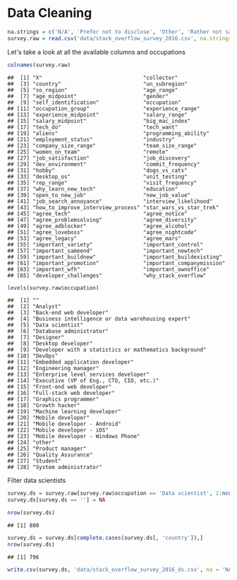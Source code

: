 Data Cleaning
================

``` r
na.strings = c('N/A', 'Prefer not to disclose', 'Other', 'Rather not say', 'Other (please specify)')
survey.raw = read.csv('data/stack_overflow_survey_2016.csv', na.strings = na.strings)
```

Let's take a look at all the available columns and occupations

``` r
colnames(survey.raw)
```

    ##  [1] "X"                                "collector"                       
    ##  [3] "country"                          "un_subregion"                    
    ##  [5] "so_region"                        "age_range"                       
    ##  [7] "age_midpoint"                     "gender"                          
    ##  [9] "self_identification"              "occupation"                      
    ## [11] "occupation_group"                 "experience_range"                
    ## [13] "experience_midpoint"              "salary_range"                    
    ## [15] "salary_midpoint"                  "big_mac_index"                   
    ## [17] "tech_do"                          "tech_want"                       
    ## [19] "aliens"                           "programming_ability"             
    ## [21] "employment_status"                "industry"                        
    ## [23] "company_size_range"               "team_size_range"                 
    ## [25] "women_on_team"                    "remote"                          
    ## [27] "job_satisfaction"                 "job_discovery"                   
    ## [29] "dev_environment"                  "commit_frequency"                
    ## [31] "hobby"                            "dogs_vs_cats"                    
    ## [33] "desktop_os"                       "unit_testing"                    
    ## [35] "rep_range"                        "visit_frequency"                 
    ## [37] "why_learn_new_tech"               "education"                       
    ## [39] "open_to_new_job"                  "new_job_value"                   
    ## [41] "job_search_annoyance"             "interview_likelihood"            
    ## [43] "how_to_improve_interview_process" "star_wars_vs_star_trek"          
    ## [45] "agree_tech"                       "agree_notice"                    
    ## [47] "agree_problemsolving"             "agree_diversity"                 
    ## [49] "agree_adblocker"                  "agree_alcohol"                   
    ## [51] "agree_loveboss"                   "agree_nightcode"                 
    ## [53] "agree_legacy"                     "agree_mars"                      
    ## [55] "important_variety"                "important_control"               
    ## [57] "important_sameend"                "important_newtech"               
    ## [59] "important_buildnew"               "important_buildexisting"         
    ## [61] "important_promotion"              "important_companymission"        
    ## [63] "important_wfh"                    "important_ownoffice"             
    ## [65] "developer_challenges"             "why_stack_overflow"

``` r
levels(survey.raw$occupation)
```

    ##  [1] ""                                                     
    ##  [2] "Analyst"                                              
    ##  [3] "Back-end web developer"                               
    ##  [4] "Business intelligence or data warehousing expert"     
    ##  [5] "Data scientist"                                       
    ##  [6] "Database administrator"                               
    ##  [7] "Designer"                                             
    ##  [8] "Desktop developer"                                    
    ##  [9] "Developer with a statistics or mathematics background"
    ## [10] "DevOps"                                               
    ## [11] "Embedded application developer"                       
    ## [12] "Engineering manager"                                  
    ## [13] "Enterprise level services developer"                  
    ## [14] "Executive (VP of Eng., CTO, CIO, etc.)"               
    ## [15] "Front-end web developer"                              
    ## [16] "Full-stack web developer"                             
    ## [17] "Graphics programmer"                                  
    ## [18] "Growth hacker"                                        
    ## [19] "Machine learning developer"                           
    ## [20] "Mobile developer"                                     
    ## [21] "Mobile developer - Android"                           
    ## [22] "Mobile developer - iOS"                               
    ## [23] "Mobile developer - Windows Phone"                     
    ## [24] "other"                                                
    ## [25] "Product manager"                                      
    ## [26] "Quality Assurance"                                    
    ## [27] "Student"                                              
    ## [28] "System administrator"

Filter data scientists

``` r
survey.ds = survey.raw[survey.raw$occupation == 'Data scientist', 2:ncol(survey.raw)]
survey.ds[survey.ds == ''] = NA

nrow(survey.ds)
```

    ## [1] 800

``` r
survey.ds = survey.ds[complete.cases(survey.ds[, 'country']),]
nrow(survey.ds)
```

    ## [1] 796

``` r
write.csv(survey.ds, 'data/stack_overflow_survey_2016_ds.csv', na = 'NA', row.names = F)
```

